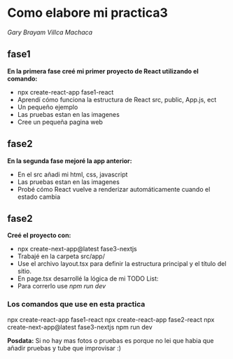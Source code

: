 # Como elabore mi practica3
*Gary Brayam Villca Machaca*

## fase1
**En la primera fase creé mi primer proyecto de React utilizando el comando:**
- npx create-react-app fase1-react
- Aprendí cómo funciona la estructura de React src, public, App.js, ect
- Un pequeño ejemplo
- Las pruebas estan en las imagenes
- Cree un pequeña pagina web

## fase2
**En la segunda fase mejoré la app anterior:**

- En el src añadi mi html, css, javascript
- Las pruebas estan en las imagenes
- Probé cómo React vuelve a renderizar automáticamente cuando el estado cambia

## fase2
**Creé el proyecto con:**

- npx create-next-app@latest fase3-nextjs
- Trabajé en la carpeta src/app/
- Use el archivo layout.tsx para definir la estructura principal y el título del sitio.
- En page.tsx desarrollé la lógica de mi TODO List:
- Para correrlo use
*npm run dev*


### Los comandos que use en esta practica
npx create-react-app fase1-react
npx create-react-app fase2-react
npx create-next-app@latest fase3-nextjs
npm run dev



**Posdata:** Si no hay mas fotos o pruebas es porque no lei que habia que añadir pruebas y tube que improvisar :)